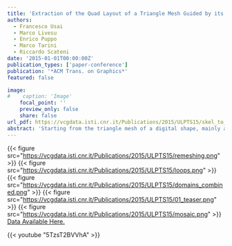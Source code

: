 ```yaml
---
title: 'Extraction of the Quad Layout of a Triangle Mesh Guided by its Curve-Skeleton'
authors:
  - Francesco Usai
  - Marco Livesu
  - Enrico Puppo
  - Marco Tarini
  - Riccardo Scateni
date: '2015-01-01T00:00:00Z'
publication_types: ['paper-conference']
publication: '*ACM Trans. on Graphics*'
featured: false

image:
#    caption: 'Image'
    focal_point: ''
    preview_only: false
    share: false
url_pdf: https://vcgdata.isti.cnr.it/Publications/2015/ULPTS15/skel_to_quad.pdf
abstract: 'Starting from the triangle mesh of a digital shape, mainly an articulated object, we produce a coarse quad layout that can be used in character modeling and animation. Our quad layout follows the intrinsic object structure described by its curve skeleton; it contains few irregular vertices of low degree; it can be immediately refined into a semi-regular quad mesh; it provides a structured domain for UV-mapping and parametrization. Our method is fast, one-click and it does not require any parameter setting. The user can steer and refine the process through simple interactive tools during the construction of the quad layout.  Data Available Here.   Video (youtube).'
---
```

{{< figure src="https://vcgdata.isti.cnr.it/Publications/2015/ULPTS15/remeshing.png" >}}
{{< figure src="https://vcgdata.isti.cnr.it/Publications/2015/ULPTS15/loops.png" >}}
{{< figure src="https://vcgdata.isti.cnr.it/Publications/2015/ULPTS15/domains_combined.png" >}}
{{< figure src="https://vcgdata.isti.cnr.it/Publications/2015/ULPTS15/01_teaser.png" >}}
{{< figure src="https://vcgdata.isti.cnr.it/Publications/2015/ULPTS15/mosaic.png" >}}
[Data Available Here.](https://drive.google.com/open?id=0B6EEjMMaU7haUHhmQ0xWOGRjSVE)

{{< youtube "5TzsT2BVVhA" >}}